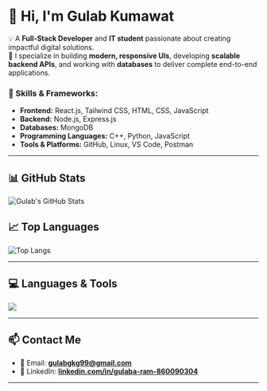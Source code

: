 # 👋 Hi, I'm Gulab Kumawat  

💡 A **Full-Stack Developer** and **IT student** passionate about creating impactful digital solutions.  
🚀 I specialize in building **modern, responsive UIs**, developing **scalable backend APIs**, and working with **databases** to deliver complete end-to-end applications.  

### 🔧 Skills & Frameworks:
- **Frontend:** React.js, Tailwind CSS, HTML, CSS, JavaScript  
- **Backend:** Node.js, Express.js  
- **Databases:** MongoDB  
- **Programming Languages:** C++, Python, JavaScript  
- **Tools & Platforms:** GitHub, Linux, VS Code, Postman  

 

---

## 📊 GitHub Stats  
![Gulab's GitHub Stats](https://github-readme-stats.vercel.app/api?username=gulabkt98&show_icons=true&theme=tokyonight)

## 📈 Top Languages  
![Top Langs](https://github-readme-stats.vercel.app/api/top-langs/?username=gulabkt98&layout=compact&theme=tokyonight)

---

## 💻 Languages & Tools  

<p align="left">
  <img src="https://skillicons.dev/icons?i=js,nodejs,express,react,mongodb,html,css,cpp,python,github,linux,vscode,tailwind" />
</p>

---

## 📫 Contact Me  
- 📧 Email: **[gulabgkg99@gmail.com](mailto:gulabgkg99@gmail.com)**  
- 🔗 LinkedIn: **[linkedin.com/in/gulaba-ram-860090304](https://www.linkedin.com/in/gulabkt98)**  

---

<!--
**Gulabkt98/gulabkt98** is a ✨ _special_ ✨ repository because its `README.md` (this file) appears on your GitHub profile.

Here are some ideas to get you started:

- 🔭 I’m currently working on ...
- 🌱 I’m currently learning ...
- 👯 I’m looking to collaborate on ...
- 🤔 I’m looking for help with ...
- 💬 Ask me about ...
- 📫 How to reach me: ...
- 😄 Pronouns: ...
- ⚡ Fun fact: ...
-->

